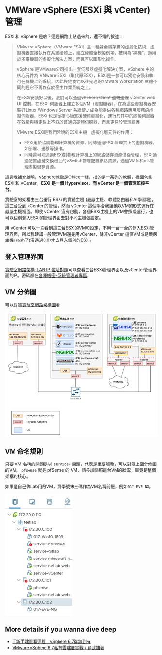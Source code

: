 # VMWare vSphere (ESXi 與 vCenter) 管理

ESXi 和 vSphere 是啥？這是網路上貼過來的，還不錯的敘述：

> VMware vSphere（VMware ESXi）是一種裸金屬架構的虛擬化技術。虛擬機器直接執行在系統硬體上，建立硬體全模擬例項，被稱為“裸機”，適用於多臺機器的虛擬化解決方案，而且可以圖形化操作。
>
> vSphere 是VMware公司推出一套伺服器虛擬化解決方案，vSphere 中的核心元件為 VMware ESXi（取代原ESX），ESXi是一款可以獨立安裝和執行在祼機上的系統，因此與他我們以往見過的VMware Workstation 軟體不同的是它不再依存於宿主作業系統之上。
>
> 在ESXi安裝好以後，我們可以通過~~vSphere Client 遠端連線~~ vCenter web UI 控制，在ESXi 伺服器上建立多個VM（虛擬機器），在為這些虛擬機器安裝好Linux /Windows Server 系統使之成為能提供各種網路應用服務的虛擬伺服器，ESXi 也是從核心級支援硬體虛擬化，運行於其中的虛擬伺服器在效能與穩定性上不亞於普通的硬體伺服器，而且更易於管理維護
>
> VMware ESXi是我們常說的ESXi主機，虛擬化層元件的作用：
>
> - ESXi用於協調物理計算機的資源，同時通過ESXi管理其上的虛擬機器，如部署、遷移等操作。
> - 同時還可以通過ESXi對物理計算機上的網路儲存資源僅從管理，ESXi通過配置虛擬交換機上的vSwitch管理配置網路資源，通過VMfs和nfs管理虛擬儲存資源。

這邊我補充說明，vSphere就像是Office一樣，指的是一系列的軟體，裡面包含 ESXi 和 vCenter。**ESXi 是一個 Hypervisor，而 vCenter 是一個管理監控平台**。

實驗室的架構由三台運行 ESXi 的實體主機 (嚴嚴主機、軟體路由器和Ai學習機)，這三台受到 vCenter 的管理，然而 vCenter 這個平台我讓他以VM的形式運行在嚴嚴主機裡面。即使 vCenter 沒有啟動，各個ESXi主機上的VM會照常運行，也可以個別登入ESXi的管理界面去對不同主機做設定。

用 vCenter 可以一次看到這三台ESXi的VM和設定，不用一台一台的登入ESXi管理界面，所以我建議一般管理VM還是用vCenter，除非vCenter 這個VM或是嚴嚴主機crash了(沒遇過0.0)才去登入個別的ESXi。

## 登入管理界面

[實驗室網路架構-LAN IP 位址對照](https://github.com/NTUT-Netlab/netlab-wiki/blob/main/systems/network-structure.md#lan-ip-%E4%BD%8D%E5%9D%80%E5%B0%8D%E7%85%A7)可以查看三台ESXi管理界面以及vCenter管理界面的IP。密碼都在[各種帳密-系統管理者專區](https://github.com/NTUT-Netlab/confidential/blob/main/passwd.md#%E7%B3%BB%E7%B5%B1%E7%AE%A1%E7%90%86%E8%80%85%E5%B0%88%E5%8D%80)。

## VM 分佈圖

可以對照[實驗室網路架構圖](https://github.com/NTUT-Netlab/netlab-wiki/blob/main/systems/network-structure.md#%E5%AF%A6%E9%A9%97%E5%AE%A4%E7%B6%B2%E8%B7%AF%E6%9E%B6%E6%A7%8B%E5%9C%96)看

![](/img/esxi-and-vsphere/fig1.jpg)

## VM 命名規則

只要 VM 名稱的開頭是以 `service-` 開頭，代表是重要服務，可以對照上面分佈圖的VM。
`pfsense` 就是 pfSense 的 VM，請多加關照這台VM的狀況，畢竟是整個架構的核心。

如果是自己做Lab用的VM，將學號末三碼作為VM名稱前綴，例如`017-EVE-NG`。

![](/img/esxi-and-vsphere/fig2.png)


## More details if you wanna dive deep

- [IT新手建置看這裡　vSphere 6.7從無到有](https://www.netadmin.com.tw/netadmin/zh-tw/feature/0F96E1DDBD5F4C11BDA57147386662B4)
- [VMware vSphere 6.7私有雲建置實戰 / 顧武雄著](https://libholding.ntut.edu.tw/bookDetail.do?id=510762)
